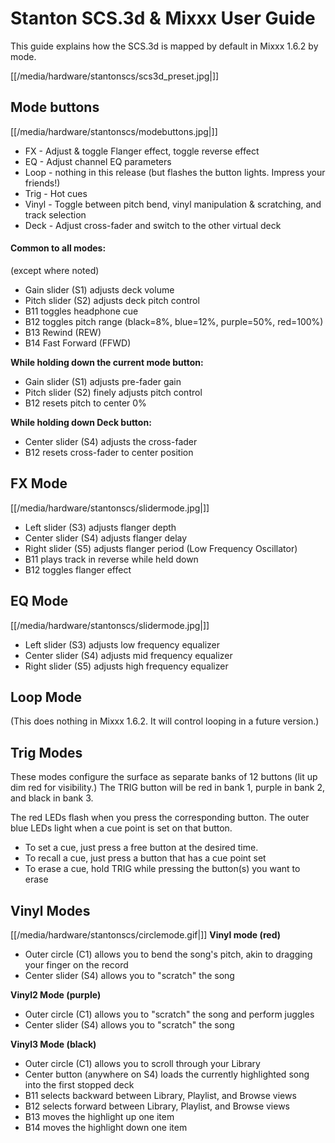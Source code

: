# Stanton SCS.3d & Mixxx User Guide

This guide explains how the SCS.3d is mapped by default in Mixxx 1.6.2
by mode.

[[/media/hardware/stantonscs/scs3d_preset.jpg|]]

## Mode buttons

[[/media/hardware/stantonscs/modebuttons.jpg|]]

  - FX - Adjust & toggle Flanger effect, toggle reverse effect
  - EQ - Adjust channel EQ parameters
  - Loop - nothing in this release (but flashes the button lights.
    Impress your friends\!)
  - Trig - Hot cues
  - Vinyl - Toggle between pitch bend, vinyl manipulation & scratching,
    and track selection
  - Deck - Adjust cross-fader and switch to the other virtual deck

#### Common to all modes:

(except where noted)

  - Gain slider (S1) adjusts deck volume
  - Pitch slider (S2) adjusts deck pitch control
  - B11 toggles headphone cue
  - B12 toggles pitch range (black=8%, blue=12%, purple=50%, red=100%)
  - B13 Rewind (REW)
  - B14 Fast Forward (FFWD)

**While holding down the current mode button:**

  - Gain slider (S1) adjusts pre-fader gain
  - Pitch slider (S2) finely adjusts pitch control
  - B12 resets pitch to center 0%

**While holding down Deck button:**

  - Center slider (S4) adjusts the cross-fader
  - B12 resets cross-fader to center position

## FX Mode

[[/media/hardware/stantonscs/slidermode.jpg|]]

  - Left slider (S3) adjusts flanger depth
  - Center slider (S4) adjusts flanger delay
  - Right slider (S5) adjusts flanger period (Low Frequency Oscillator)
  - B11 plays track in reverse while held down
  - B12 toggles flanger effect

## EQ Mode

[[/media/hardware/stantonscs/slidermode.jpg|]]

  - Left slider (S3) adjusts low frequency equalizer
  - Center slider (S4) adjusts mid frequency equalizer
  - Right slider (S5) adjusts high frequency equalizer

## Loop Mode

(This does nothing in Mixxx 1.6.2. It will control looping in a future
version.)

## Trig Modes

These modes configure the surface as separate banks of 12 buttons (lit
up dim red for visibility.) The TRIG button will be red in bank 1,
purple in bank 2, and black in bank 3.

The red LEDs flash when you press the corresponding button. The outer
blue LEDs light when a cue point is set on that button.

  - To set a cue, just press a free button at the desired time.
  - To recall a cue, just press a button that has a cue point set
  - To erase a cue, hold TRIG while pressing the button(s) you want to
    erase

## Vinyl Modes

[[/media/hardware/stantonscs/circlemode.gif|]] **Vinyl mode (red)**

  - Outer circle (C1) allows you to bend the song's pitch, akin to
    dragging your finger on the record
  - Center slider (S4) allows you to "scratch" the song

**Vinyl2 Mode (purple)**

  - Outer circle (C1) allows you to "scratch" the song and perform
    juggles
  - Center slider (S4) allows you to "scratch" the song

**Vinyl3 Mode (black)**

  - Outer circle (C1) allows you to scroll through your Library
  - Center button (anywhere on S4) loads the currently highlighted song
    into the first stopped deck
  - B11 selects backward between Library, Playlist, and Browse views
  - B12 selects forward between Library, Playlist, and Browse views
  - B13 moves the highlight up one item
  - B14 moves the highlight down one item
